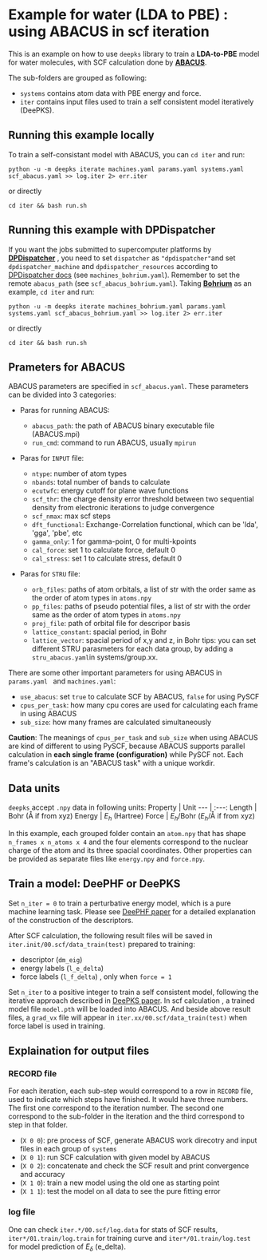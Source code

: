 # Example for water (LDA to PBE) : using ABACUS in scf iteration

This is an example on how to use `deepks` library to train a **LDA-to-PBE** model for water molecules, with SCF calculation done by **[ABACUS](https://github.com/deepmodeling/abacus-develop)**. 

The sub-folders are grouped as following:

- `systems` contains atom data with PBE energy and force.
- `iter` contains input files used to train a self consistent model iteratively (DeePKS).

## Running this example locally

To train a self-consistant model with ABACUS, you can `cd iter` and run:

`python -u -m deepks iterate machines.yaml params.yaml systems.yaml scf_abacus.yaml >> log.iter 2> err.iter`

or directly

`cd iter && bash run.sh`

## Running this example with DPDispatcher

If you want the jobs submitted to supercomputer platforms by **[DPDispatcher](https://github.com/deepmodeling/dpdispatcher)** , you need to set `dispatcher` as `"dpdispatcher"`and set `dpdispatcher_machine` and `dpdispatcher_resources` according to [DPDispatcher docs](https://dpdispatcher.readthedocs.io/) (see `machines_bohrium.yaml`). Remember to set the remote `abacus_path` (see `scf_abacus_bohrium.yaml`). Taking **[Bohrium](https://bohrium.dp.tech/)** as an example, `cd iter` and run:

`python -u -m deepks iterate machines_bohrium.yaml params.yaml systems.yaml scf_abacus_bohrium.yaml >> log.iter 2> err.iter`

or directly

`cd iter && bash run.sh`

## Prameters for ABACUS 
ABACUS parameters are specified in `scf_abacus.yaml`. These parameters can be divided into 3 categories:

- Paras for running ABACUS:
   - `abacus_path`: the path of ABACUS binary executable file (ABACUS.mpi)
   - `run_cmd`: command to run ABACUS, usually `mpirun`

- Paras for `INPUT` file:
    - `ntype`: number of atom types
    - `nbands`: total number of bands to calculate
    - `ecutwfc`: energy cutoff for plane wave functions
    - `scf_thr`: the charge density error threshold between two sequential density from electronic iterations to judge convergence
    - `scf_nmax`: max scf steps
    - `dft_functional`: Exchange-Correlation functional, which can be 'lda', 'gga', 'pbe', etc
    - `gamma_only`: 1 for gamma-point, 0 for multi-kpoints
    - `cal_force`: set 1 to calculate force, default 0
    - `cal_stress`: set 1 to calculate stress, default 0

- Paras for `STRU` file:
    - `orb_files`: paths of atom orbitals, a list of str with the order same as the order of atom types in `atoms.npy`
    - `pp_files`: paths of pseudo potential files, a list of str with the order same as the order of atom types in `atoms.npy`
    - `proj_file`: path of orbital file for descripor basis
    - `lattice_constant`: spacial period, in Bohr
    - `lattice_vector`: spacial period of x,y and z, in Bohr
tips: you can set different STRU parasmeters for each data group, by adding a `stru_abacus.yaml`in systems/group.xx.

There are some other important parameters for using ABACUS in `params.yaml ` and `machines.yaml`:
- `use_abacus`: set `true` to calculate SCF by ABACUS, `false` for using PySCF
- `cpus_per_task`: how many cpu cores are used for calculating each frame in using ABACUS
- `sub_size`: how many frames are calculated simultaneously

**Caution**: The meanings of `cpus_per_task` and `sub_size` when using ABACUS are kind of different to using PySCF, because ABACUS supports parallel calculation in **each single frame (configuration)**  while PySCF not. Each frame's calculation is an "ABACUS task" with a unique workdir. 


## Data units
`deepks` accept `.npy` data in following units: 
Property | Unit
---	     | :---:
Length	 | Bohr (Å if from xyz)
Energy	 | $E_h$ (Hartree)
Force	   | $E_h$/Bohr ($E_h$/Å if from xyz)

In this example, each grouped folder contain an `atom.npy` that has shape `n_frames x n_atoms x 4` and the four elements correspond to the nuclear charge of the atom and its three spacial coordinates.
Other properties can be provided as separate files like `energy.npy` and `force.npy`.


## Train a model: DeePHF or DeePKS

Set `n_iter = 0` to train a perturbative energy model, which is a pure machine learning task. Please see [DeePHF paper](https://arxiv.org/pdf/2005.00169.pdf) for a detailed explanation of the construction of the descriptors. 

After SCF calculation, the following result files will be saved in `iter.init/00.scf/data_train(test)` prepared to training:

- descriptor (`dm_eig`) 
- energy labels (`l_e_delta`)
- force labels (`l_f_delta`) , only when `force = 1 `

Set `n_iter` to a positive integer to train a self consistent model, following the iterative approach described in [DeePKS paper](https://arxiv.org/pdf/2008.00167.pdf). In scf calculation , a trained model file `model.pth` will be loaded into ABACUS. And beside above result files, a `grad_vx` file will appear in `iter.xx/00.scf/data_train(test)` when force label is used in training.


## Explaination for output files

### RECORD file

For each iteration, each sub-step would correspond to a row in `RECORD` file, used to indicate which steps have finished. It would have three numbers. The first one correspond to the iteration number. The second one correspond to the sub-folder in the iteration and the third correspond to step in that folder.

- (`X 0 0`): pre process of SCF, generate ABACUS work direcotry and input files in each group of `systems`
- (`X 0 1`): run SCF calculation with given model by ABACUS
- (`X 0 2`): concatenate and check the SCF result and print convergence and accuracy
- (`X 1 0`): train a new model using the old one as starting point
- (`X 1 1`): test the model on all data to see the pure fitting error

### log file

One can check `iter.*/00.scf/log.data` for stats of SCF results, `iter*/01.train/log.train` for training curve and `iter*/01.train/log.test` for model prediction of $E_\delta$ (e_delta).